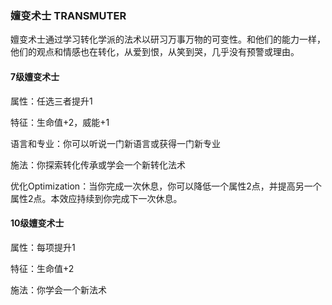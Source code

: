 ### 嬗变术士 TRANSMUTER

嬗变术士通过学习转化学派的法术以研习万事万物的可变性。和他们的能力一样，他们的观点和情感也在转化，从爱到恨，从笑到哭，几乎没有预警或理由。

#### 7级嬗变术士

属性：任选三者提升1

特征：生命值+2，威能+1

语言和专业：你可以听说一门新语言或获得一门新专业

施法：你探索转化传承或学会一个新转化法术

优化Optimization：当你完成一次休息，你可以降低一个属性2点，并提高另一个属性2点。本效应持续到你完成下一次休息。

#### 10级嬗变术士

属性：每项提升1

特征：生命值+2

施法：你学会一个新法术
